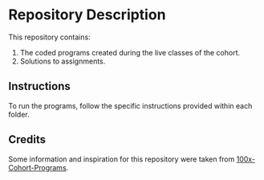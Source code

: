 # Repository Description

This repository contains:  
1. The coded programs created during the live classes of the cohort.  
2. Solutions to assignments.  

## Instructions  
To run the programs, follow the specific instructions provided within each folder.

## Credits  
Some information and inspiration for this repository were taken from [100x-Cohort-Programs](https://github.com/its-id/100x-Cohort-Programs).

